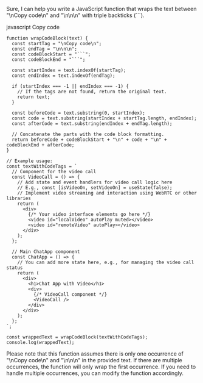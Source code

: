 Sure, I can help you write a JavaScript function that wraps the text between "\nCopy code\n" and "\n\n\n" with triple backticks (```).

javascript
Copy code
```
function wrapCodeBlock(text) {
  const startTag = "\nCopy code\n";
  const endTag = "\n\n\n";
  const codeBlockStart = "```";
  const codeBlockEnd = "```";

  const startIndex = text.indexOf(startTag);
  const endIndex = text.indexOf(endTag);

  if (startIndex === -1 || endIndex === -1) {
    // If the tags are not found, return the original text.
    return text;
  }

  const beforeCode = text.substring(0, startIndex);
  const code = text.substring(startIndex + startTag.length, endIndex);
  const afterCode = text.substring(endIndex + endTag.length);

  // Concatenate the parts with the code block formatting.
  return beforeCode + codeBlockStart + "\n" + code + "\n" + codeBlockEnd + afterCode;
}

// Example usage:
const textWithCodeTags = `
  // Component for the video call
  const VideoCall = () => {
    // Add state and event handlers for video call logic here
    // E.g., const [isVideoOn, setVideoOn] = useState(false);
    // Implement video streaming and interaction using WebRTC or other libraries
    return (
      <div>
        {/* Your video interface elements go here */}
        <video id="localVideo" autoPlay muted></video>
        <video id="remoteVideo" autoPlay></video>
      </div>
    );
  };
  
  // Main ChatApp component
  const ChatApp = () => {
    // You can add more state here, e.g., for managing the video call status
    return (
      <div>
        <h1>Chat App with Video</h1>
        <div>
          {/* VideoCall component */}
          <VideoCall />
        </div>
      </div>
    );
  };
`;

const wrappedText = wrapCodeBlock(textWithCodeTags);
console.log(wrappedText);
```


Please note that this function assumes there is only one occurrence of "\nCopy code\n" and "\n\n\n" in the provided text. If there are multiple occurrences, the function will only wrap the first occurrence. If you need to handle multiple occurrences, you can modify the function accordingly.